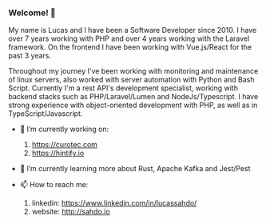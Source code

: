 ### Welcome! 👋

My name is Lucas and I have been a Software Developer since 2010. I have over 7 years working with PHP and over 4 years working with the Laravel framework. On the frontend I have been working with Vue.js/React for the past 3 years.

Throughout my journey I've been working with monitoring and maintenance of linux servers, also worked with server automation with Python and Bash Script. Currently I'm a rest API's development specialist, working with backend stacks such as PHP/Laravel/Lumen and NodeJs/Typescript. I have strong experience with object-oriented development with PHP, as well as in TypeScript/Javascript.

- 🔭 I’m currently working on: 
    1. https://curotec.com
    2. https://hintify.io
- 🌱 I’m currently learning more about Rust, Apache Kafka and Jest/Pest

- 📫 How to reach me: 
    1. linkedin: https://www.linkedin.com/in/lucassahdo/
    2. website: http://sahdo.io
